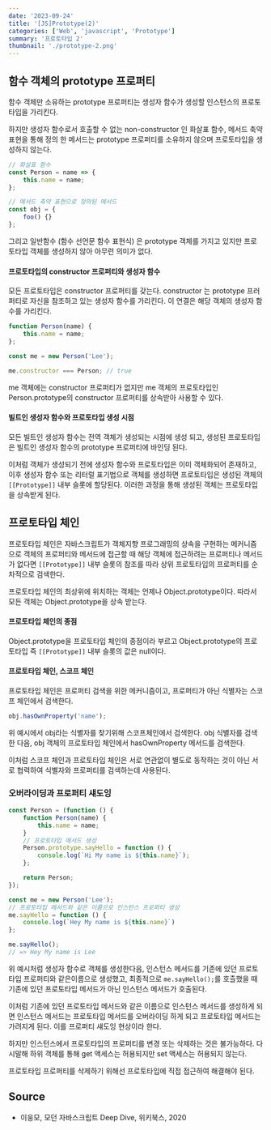 ```yaml
---
date: '2023-09-24'
title: '[JS]Prototype(2)'
categories: ['Web', 'javascript', 'Prototype']
summary: '프로토타입 2'
thumbnail: './prototype-2.png'
---
```


## 함수 객체의 prototype 프로퍼티

함수 객체만 소유하는 prototype 프로퍼티는 생성자 함수가 생성할 인스턴스의 프로토타입을 가리킨다.

하지만 생성자 함수로서 호출할 수 없는 non-constructor 인 화살표 함수, 메서드 축약 표현을 통해 정의 한 메서드는 prototype 프로퍼티를 소유하지 않으며 프로토타입을 생성하지 않는다.

```JavaScript
// 화살표 함수
const Person = name => {
	this.name = name;
};

// 메서드 축약 표현으로 정의된 메서드
const obj = {
	foo() {}
};
```

그리고 일반함수 (함수 선언문 함수 표현식) 은 prototype 객체를 가지고 있지만 프로토타입 객체를 생성하지 않아 아무런 의미가 없다.

#### 프로토타입의 constructor 프로퍼티와 생성자 함수

모든 프로토타입은 constructor 프로퍼티를 갖는다. constructor 는 prototype 프러퍼티로 자신을 참조하고 있는 생성자 함수를 가리킨다. 이 연결은 해당 객체의 생성자 함수를 가리킨다.

```JavaScript
function Person(name) {
	this.name = name;
};

const me = new Person('Lee');

me.constructor === Person; // true
```

me 객체에는 constructor 프로퍼티가 없지만 me 객체의 프로토타입인 Person.prototype의 constructor 프로퍼티를 상속받아 사용할 수 있다.

#### 빌트인 생성자 함수와 프로토타입 생성 시점

모든 빌트인 생성자 함수는 전역 객체가 생성되는 시점에 생성 되고, 생성된 프로토타입은 빌트인 생성자 함수의 prototype 프로퍼티에 바인딩 된다.

이처럼 객체가 생성되기 전에 생성자 함수와 프로토타입은 이미 객체화되어 존재하고, 이후 생성자 함수 또는 리터럴 표기법으로 객체를 생성하면 프로토타입은 생성된 객체의 `[[Prototype]]` 내부 슬롯에 할당된다. 이러한 과정을 통해 생성된 객체는 프로토타입을 상속받게 된다.

## 프로토타입 체인

프로토타입 체인은 자바스크립트가 객체지향 프로그래밍의 상속을 구현하는 메커니즘으로 객체의 프로퍼티와 메서드에 접근할 때 해당 객체에 접근하려는 프로퍼티나 메서드가 없다면 `[[Prototype]]` 내부 슬롯의 참조를 따라 상위 프로토타입의 프로퍼티를 순차적으로 검색한다.

프로토타입 체인의 최상위에 위치하는 객체는 언제나 Object.prototype이다. 따라서 모든 객체는 Object.prototype을 상속 받는다.

#### 프로토타입 체인의 종점

Object.prototype을 프로토타입 체인의 종점이라 부르고 Object.prototype의 프로토타입 즉 `[[Prototype]]` 내부 슬롯의 값은 null이다.

#### 프로토타입 체인, 스코프 체인

프로토타입 체인은 프로퍼티 검색을 위한 메커니즘이고, 프로퍼티가 아닌 식별자는 스코프 체인에서 검색한다.

```JavaScript
obj.hasOwnProperty('name');
```

위 예시에서 obj라는 식별자를 찾기위해 스코프체인에서 검색한다. obj 식별자를 검색한 다음, obj 객체의 프로토타입 체인에서 hasOwnProperty 메서드를 검색한다.

이처럼 스코프 체인과 프로토타입 체인은 서로 연관없이 별도로 동작하는 것이 아닌 서로 협력하여 식별자와 프로퍼티를 검색하는데 사용된다.

### 오버라이딩과 프로퍼티 섀도잉

```JavaScript
const Person = (function () {
	function Person(name) {
		this.name = name;
	}
	// 프로토타입 메서드 생성
	Person.prototype.sayHello = function () {
		console.log(`Hi My name is ${this.name}`);
	};

	return Person;
});

const me = new Person('Lee');
// 프로토타입 메서드와 같은 이름으로 인스턴스 프로퍼티 생성
me.sayHello = function () {
	console.log(`Hey My name is ${this.name}`)
};

me.sayHello();
// => Hey My name is Lee
```

위 예시처럼 생성자 함수로 객체를 생성한다음, 인스턴스 메서드를 기존에 있던 프로토타입 프로퍼티와 같은이름으로 생성했고, 최종적으로 `me.sayHello();`를 호츨했을 때 기존에 있던 프로토타입 메서드가 아닌 인스턴스 메서드가 호출된다.

이처럼 기존에 있던 프로토타입 메서드와 같은 이름으로 인스턴스 메서드를 생성하게 되면 인스턴스 메서드는 프로토타입 메서드를 오버라이딩 하게 되고 프로토타입 메서드는 가려지게 된다. 이를 프로퍼티 섀도잉 현상이라 한다.

하지만 인스턴스에서 프로토타입의 프로퍼티를 변경 또는 삭제하는 것은 불가능하다. 다시말해 하위 객체를 통해 get 액세스는 허용되지만 set 액세스는 허용되지 않는다.

프로토타입 프로퍼티를 삭제하기 위해선 프로토타입에 직접 접근하여 해결해야 된다.

## Source

- 이웅모, 모던 자바스크립트 Deep Dive, 위키북스, 2020
